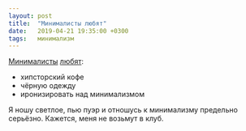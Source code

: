 ```yaml
---
layout: post
title:  "Минималисты любят"
date:   2019-04-21 19:35:00 +0300
tags:   минимализм
---
```


[Минималисты](https://www.youtube.com/watch?v=tG2GJZcBKOE&t=266s) [любят](https://www.youtube.com/watch?v=JQlAFfAn2oo):
- хипсторский кофе
- чёрную одежду 
- иронизировать над минимализмом

Я ношу светлое, пью пуэр и отношусь к минимализму предельно серьёзно. Кажется, меня не возьмут в клуб.
